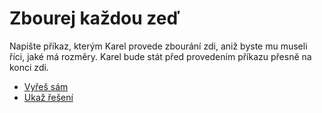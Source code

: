 # Zbourej každou zeď

Napište příkaz, kterým Karel provede zbourání zdi, aniž byste mu museli říci, jaké má rozměry.
Karel bude stát před provedením příkazu přesně na konci zdi. 

- [Vyřeš sám](karel.html?ZbourejII_zkus)
- [Ukaž řešení](karel.html?ZbourejII)

